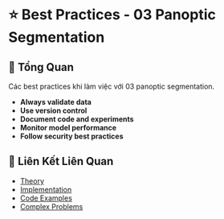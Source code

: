 # ⭐ Best Practices - 03 Panoptic Segmentation

## 🎯 Tổng Quan

Các best practices khi làm việc với 03 panoptic segmentation.

- **Always validate data**
- **Use version control**
- **Document code and experiments**
- **Monitor model performance**
- **Follow security best practices**

## 🔗 Liên Kết Liên Quan

- [Theory](./THEORY_03_panoptic_segmentation.md)
- [Implementation](./IMPLEMENTATION_03_panoptic_segmentation.md)
- [Code Examples](./CODE_EXAMPLES_03_panoptic_segmentation.md)
- [Complex Problems](./COMPLEX_PROBLEMS.md)
